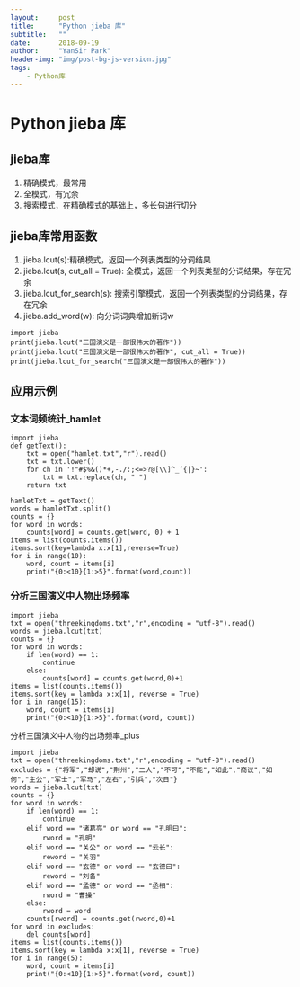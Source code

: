 ```yaml
---
layout:     post
title:      "Python jieba 库"
subtitle:   ""
date:       2018-09-19
author:     "YanSir Park"
header-img: "img/post-bg-js-version.jpg"
tags:
    - Python库
---
```


# Python jieba 库


## jieba库

1. 精确模式，最常用
2. 全模式，有冗余
3. 搜索模式，在精确模式的基础上，多长句进行切分

## jieba库常用函数

1. jieba.lcut(s):精确模式，返回一个列表类型的分词结果
2. jieba.lcut(s, cut_all = True): 全模式，返回一个列表类型的分词结果，存在冗余
3. jieba.lcut_for_search(s): 搜索引擎模式，返回一个列表类型的分词结果，存在冗余
4. jieba.add_word(w): 向分词词典增加新词w

```
import jieba
print(jieba.lcut("三国演义是一部很伟大的著作"))
print(jieba.lcut("三国演义是一部很伟大的著作", cut_all = True))
print(jieba.lcut_for_search("三国演义是一部很伟大的著作"))
```

## 应用示例

### 文本词频统计_hamlet

```
import jieba
def getText():
    txt = open("hamlet.txt","r").read()
    txt = txt.lower()
    for ch in '!"#$%&()*+,-./:;<=>?@[\\]^_‘{|}~':
        txt = txt.replace(ch, " ")
    return txt

hamletTxt = getText()
words = hamletTxt.split()
counts = {}
for word in words:
    counts[word] = counts.get(word, 0) + 1
items = list(counts.items())
items.sort(key=lambda x:x[1],reverse=True)
for i in range(10):
    word, count = items[i]
    print("{0:<10}{1:>5}".format(word,count))
```

### 分析三国演义中人物出场频率

```
import jieba
txt = open("threekingdoms.txt","r",encoding = "utf-8").read()
words = jieba.lcut(txt)
counts = {}
for word in words:
    if len(word) == 1:
        continue
    else:
        counts[word] = counts.get(word,0)+1
items = list(counts.items())
items.sort(key = lambda x:x[1], reverse = True)
for i in range(15):
    word, count = items[i]
    print("{0:<10}{1:>5}".format(word, count))
```

分析三国演义中人物的出场频率_plus

```
import jieba
txt = open("threekingdoms.txt","r",encoding = "utf-8").read()
excludes = {"将军","却说","荆州","二人","不可","不能","如此","商议","如何","主公","军士","军马","左右","引兵","次日"}
words = jieba.lcut(txt)
counts = {}
for word in words:
    if len(word) == 1:
        continue
    elif word == "诸葛亮" or word == "孔明曰":
        rword = "孔明"
    elif word == "关公" or word == "云长":
        reword = "关羽"
    elif word == "玄德" or word == "玄德曰":
        reword = "刘备"
    elif word == "孟德" or word == "丞相":
        rword = "曹操"
    else:
        rword = word
    counts[rword] = counts.get(rword,0)+1
for word in excludes:
    del counts[word]
items = list(counts.items())
items.sort(key = lambda x:x[1], reverse = True)
for i in range(5):
    word, count = items[i]
    print("{0:<10}{1:>5}".format(word, count))
```
